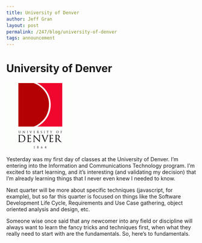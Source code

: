 ```yaml
---
title: University of Denver
author: Jeff Gran
layout: post
permalink: /247/blog/university-of-denver
tags: announcement
---
```

# University of Denver

![DU Logo][1]

Yesterday was my first day of classes at the University of Denver. I’m entering into the Information and Communications Technology program. I’m excited to start learning, and it’s interesting (and validating my decision) that I’m already learning things that I never even knew I needed to know.

 [1]: /img/du_logo-180x180.gif "DU Logo"

Next quarter will be more about specific techniques (javascript, for example), but so far this quarter is focused on things like the Software Development Life Cycle, Requirements and Use Case gathering, object oriented analysis and design, etc.

Someone wise once said that any newcomer into any field or discipline will always want to learn the fancy tricks and techniques first, when what they really need to start with are the fundamentals. So, here’s to fundamentals.
